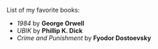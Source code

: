 List of my favorite books:
* _1984_ by **George Orwell**
* _UBIK_ by **Phillip K. Dick**
* _Crime and Punishment_ by **Fyodor Dostoevsky**

